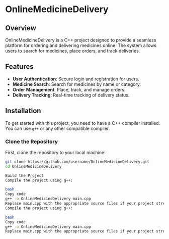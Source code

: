 # OnlineMedicineDelivery

## Overview

OnlineMedicineDelivery is a C++ project designed to provide a seamless platform for ordering and delivering medicines online. The system allows users to search for medicines, place orders, and track deliveries.

## Features

- **User Authentication**: Secure login and registration for users.
- **Medicine Search**: Search for medicines by name or category.
- **Order Management**: Place, track, and manage orders.
- **Delivery Tracking**: Real-time tracking of delivery status.

## Installation

To get started with this project, you need to have a C++ compiler installed. You can use `g++` or any other compatible compiler.

### Clone the Repository

First, clone the repository to your local machine:

```bash
git clone https://github.com/username/OnlineMedicineDelivery.git
cd OnlineMedicineDelivery

Build the Project
Compile the project using g++:

bash
Copy code
g++ -o OnlineMedicineDelivery main.cpp
Replace main.cpp with the appropriate source files if your project structure is different.Build the Project
Compile the project using g++:

bash
Copy code
g++ -o OnlineMedicineDelivery main.cpp
Replace main.cpp with the appropriate source files if your project structure is different.
